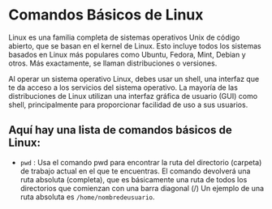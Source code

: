 # Comandos Básicos de Linux

Linux es una familia completa de sistemas operativos Unix de código abierto, que se basan en el kernel de Linux. Esto incluye todos los sistemas
basados en Linux más populares como Ubuntu, Fedora, Mint, Debian y otros. Más exactamente, se llaman distribuciones o versiones.

Al operar un sistema operativo Linux, debes usar un shell, una interfaz que te da acceso a los servicios del sistema operativo. La mayoría de
las distribuciones de Linux utilizan una interfaz gráfica de usuario (GUI) como shell, principalmente para proporcionar facilidad de uso a sus usuarios.

## Aquí hay una lista de comandos básicos de Linux:

- `pwd` : Usa el comando pwd para encontrar la ruta del directorio (carpeta) de trabajo actual en el que te encuentras. El comando devolverá una ruta 
absoluta (completa), que es básicamente una ruta de todos los directorios que comienzan con una barra diagonal (/) Un ejemplo de una ruta absoluta es 
`/home/nombredeusuario`.


